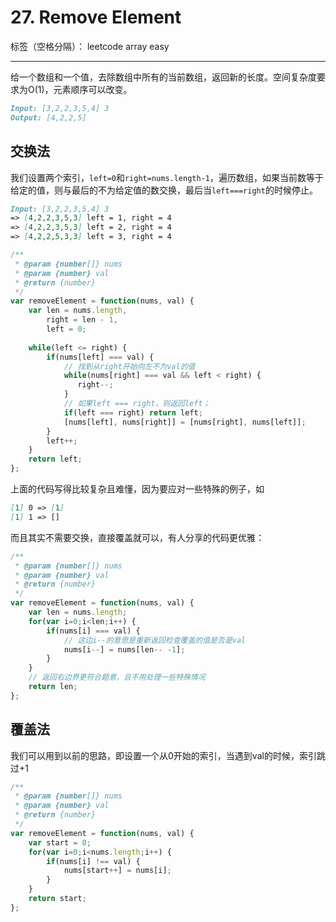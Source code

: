 ﻿# 27. Remove Element

标签（空格分隔）： leetcode array easy

---

给一个数组和一个值，去除数组中所有的当前数组，返回新的长度。空间复杂度要求为O(1)，元素顺序可以改变。

```md
Input: [3,2,2,3,5,4] 3
Output: [4,2,2,5] 
```

## 交换法
我们设置两个索引，`left=0`和`right=nums.length-1`，遍历数组，如果当前数等于给定的值，则与最后的不为给定值的数交换，最后当`left===right`的时候停止。
```md
Input: [3,2,2,3,5,4] 3
=> [4,2,2,3,5,3] left = 1, right = 4
=> [4,2,2,3,5,3] left = 2, right = 4
=> [4,2,2,5,3,3] left = 3, right = 4
```

```js
/**
 * @param {number[]} nums
 * @param {number} val
 * @return {number}
 */
var removeElement = function(nums, val) {
    var len = nums.length,
        right = len - 1,
        left = 0;
    
    while(left <= right) {
        if(nums[left] === val) {
            // 找到从right开始向左不为val的值
            while(nums[right] === val && left < right) {
               right--; 
            }
            // 如果left === right，则返回left；
            if(left === right) return left;
            [nums[left], nums[right]] = [nums[right], nums[left]];
        }
        left++;
    }
    return left;
};
```
上面的代码写得比较复杂且难懂，因为要应对一些特殊的例子，如
```md
[1] 0 => [1]
[1] 1 => []
```

而且其实不需要交换，直接覆盖就可以，有人分享的代码更优雅：
```js
/**
 * @param {number[]} nums
 * @param {number} val
 * @return {number}
 */
var removeElement = function(nums, val) {
    var len = nums.length;
    for(var i=0;i<len;i++) {
        if(nums[i] === val) {
            // 这边i--的意思是重新返回检查覆盖的值是否是val
            nums[i--] = nums[len-- -1];
        }
    }
    // 返回右边界更符合题意，且不用处理一些特殊情况
    return len;
};
```

## 覆盖法
我们可以用到以前的思路，即设置一个从0开始的索引，当遇到val的时候，索引跳过+1
```js
/**
 * @param {number[]} nums
 * @param {number} val
 * @return {number}
 */
var removeElement = function(nums, val) {
    var start = 0;
    for(var i=0;i<nums.length;i++) {
        if(nums[i] !== val) {
            nums[start++] = nums[i];
        }
    }
    return start;
};
```
